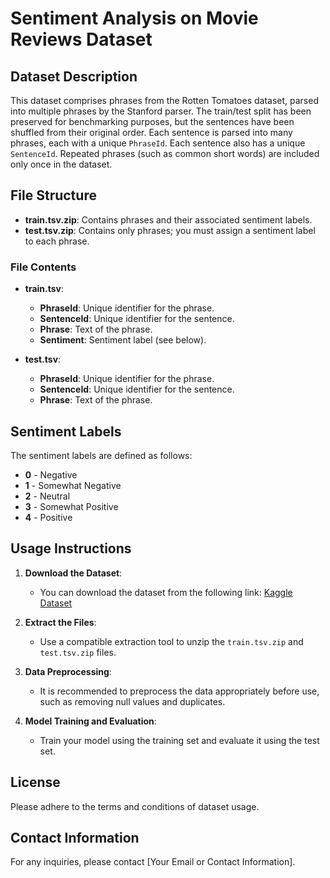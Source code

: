 # Sentiment Analysis on Movie Reviews Dataset

## Dataset Description

This dataset comprises phrases from the Rotten Tomatoes dataset, parsed into multiple phrases by the Stanford parser. The train/test split has been preserved for benchmarking purposes, but the sentences have been shuffled from their original order. Each sentence is parsed into many phrases, each with a unique `PhraseId`. Each sentence also has a unique `SentenceId`. Repeated phrases (such as common short words) are included only once in the dataset.

## File Structure

- **train.tsv.zip**: Contains phrases and their associated sentiment labels.
- **test.tsv.zip**: Contains only phrases; you must assign a sentiment label to each phrase.

### File Contents

- **train.tsv**:
  - **PhraseId**: Unique identifier for the phrase.
  - **SentenceId**: Unique identifier for the sentence.
  - **Phrase**: Text of the phrase.
  - **Sentiment**: Sentiment label (see below).

- **test.tsv**:
  - **PhraseId**: Unique identifier for the phrase.
  - **SentenceId**: Unique identifier for the sentence.
  - **Phrase**: Text of the phrase.

## Sentiment Labels

The sentiment labels are defined as follows:

- **0** - Negative
- **1** - Somewhat Negative
- **2** - Neutral
- **3** - Somewhat Positive
- **4** - Positive

## Usage Instructions

1. **Download the Dataset**:
   - You can download the dataset from the following link: [Kaggle Dataset](https://www.kaggle.com/c/sentiment-analysis-on-movie-reviews/data)

2. **Extract the Files**:
   - Use a compatible extraction tool to unzip the `train.tsv.zip` and `test.tsv.zip` files.

3. **Data Preprocessing**:
   - It is recommended to preprocess the data appropriately before use, such as removing null values and duplicates.

4. **Model Training and Evaluation**:
   - Train your model using the training set and evaluate it using the test set.

## License

Please adhere to the terms and conditions of dataset usage.

## Contact Information

For any inquiries, please contact [Your Email or Contact Information].


